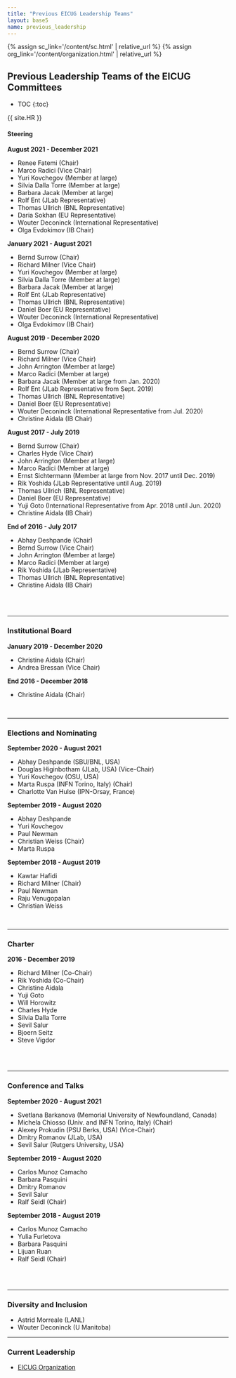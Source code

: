 ```yaml
---
title: "Previous EICUG Leadership Teams"
layout: base5
name: previous_leadership
---
```


{% assign sc_link='/content/sc.html' | relative_url %}
{% assign org_link='/content/organization.html' | relative_url %}

<h2>Previous Leadership Teams of the EICUG Committees</h2>

* TOC
{:toc}

{{ site.HR }}

#### Steering

__August 2021 - December 2021__
* Renee Fatemi (Chair)
* Marco Radici (Vice Chair)
* Yuri Kovchegov (Member at large)
* Silvia Dalla Torre (Member at large)
* Barbara Jacak (Member at large)
* Rolf Ent (JLab Representative)
* Thomas Ullrich (BNL Representative)
* Daria Sokhan (EU Representative)
* Wouter Deconinck (International Representative)
* Olga Evdokimov (IB Chair)

__January 2021 - August 2021__
* Bernd Surrow (Chair)
* Richard Milner (Vice Chair)
* Yuri Kovchegov (Member at large)
* Silvia Dalla Torre (Member at large)
* Barbara Jacak (Member at large)
* Rolf Ent (JLab Representative)
* Thomas Ullrich (BNL Representative)
* Daniel Boer (EU Representative)
* Wouter Deconinck (International Representative)
* Olga Evdokimov (IB Chair)

__August 2019 - December 2020__
* Bernd Surrow (Chair)
* Richard Milner (Vice Chair)
* John Arrington (Member at large)
* Marco Radici (Member at large)
* Barbara Jacak (Member at large from Jan. 2020)
* Rolf Ent (JLab Representative from Sept. 2019)
* Thomas Ullrich (BNL Representative)
* Daniel Boer (EU Representative)
* Wouter Deconinck (International Representative from Jul. 2020)
* Christine Aidala (IB Chair)

__August 2017 - July 2019__
* Bernd Surrow (Chair)
* Charles Hyde (Vice Chair)
* John Arrington (Member at large)
* Marco Radici (Member at large)
* Ernst Sichtermann (Member at large from Nov. 2017 until Dec. 2019)
* Rik Yoshida (JLab Representative until Aug. 2019)
* Thomas Ullrich (BNL Representative)
* Daniel Boer (EU Representative)
* Yuji Goto (International Representative from Apr. 2018 until Jun. 2020)
* Christine Aidala (IB Chair)

__End of 2016 - July 2017__
* Abhay Deshpande (Chair)
* Bernd Surrow (Vice Chair)
* John Arrington (Member at large)
* Marco Radici (Member at large)
* Rik Yoshida (JLab Representative)
* Thomas Ullrich (BNL Representative)
* Christine Aidala (IB Chair)

<span id="institutional-board"><br/><br/></span>

---

### Institutional Board

__January 2019 - December 2020__
* Christine Aidala (Chair)
* Andrea Bressan (Vice Chair)

__End 2016 - December 2018__
* Christine Aidala (Chair)


<span id="elections-and-nominating"><br/></span>

---

### Elections and Nominating

__September 2020 - August 2021__
* Abhay Deshpande (SBU/BNL, USA)
* Douglas Higinbotham (JLab, USA) (Vice-Chair)
* Yuri Kovchegov (OSU, USA)
* Marta Ruspa (INFN Torino, Italy) (Chair)
* Charlotte Van Hulse (IPN-Orsay, France)

__September 2019 - August 2020__
* Abhay Deshpande
* Yuri Kovchegov
* Paul Newman
* Christian Weiss (Chair)
* Marta Ruspa

__September 2018 - August 2019__
* Kawtar Hafidi
* Richard Milner (Chair)
* Paul Newman
* Raju Venugopalan
* Christian Weiss

<span id="charter"><br/></span>

---

### Charter

__2016 - December 2019__
* Richard Milner (Co-Chair)
* Rik Yoshida (Co-Chair)
* Christine Aidala
* Yuji Goto
* Will Horowitz
* Charles Hyde
* Silvia Dalla Torre
* Sevil Salur
* Bjoern Seitz
* Steve Vigdor

<span id="conference-and-talks"><br/><br/></span>

---

### Conference and Talks

__September 2020 - August 2021__
* Svetlana Barkanova (Memorial University of Newfoundland, Canada)
* Michela Chiosso (Univ. and INFN Torino, Italy) (Chair)
* Alexey Prokudin (PSU Berks, USA) (Vice-Chair)
* Dmitry Romanov (JLab, USA)
* Sevil Salur (Rutgers University, USA)

__September 2019 - August 2020__
* Carlos Munoz Camacho
* Barbara Pasquini
* Dmitry Romanov
* Sevil Salur
* Ralf Seidl (Chair)

__​September 2018 - August 2019__
* Carlos Munoz Camacho
* Yulia Furletova
* Barbara Pasquini
* Lijuan Ruan
* Ralf Seidl (Chair)

<span id="diversity-and-inclusion"><br/><br/></span>

---

### Diversity and Inclusion

* Astrid Morreale (LANL)
* Wouter Deconinck (U Manitoba)

---


### Current Leadership

* <a href="{{ org_link }}">EICUG Organization</a>